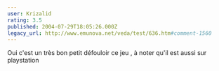 ```yaml
---
user: Krizalid
rating: 3.5
published: 2004-07-29T18:05:26.000Z
legacy_url: http://www.emunova.net/veda/test/636.htm#comment-1560
---
```

Oui c'est un très bon petit défouloir ce jeu , à noter qu'il est aussi sur playstation